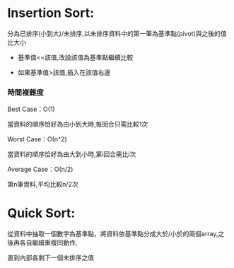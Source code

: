 # Insertion Sort:
分為已排序(小到大)/未排序,以未排序資料中的第一筆為基準點(pivot)與之後的值比大小

* 基準值<=該值,改設該值為基準點繼續比較

* 如果基準值>該值,插入在該值右邊

### 時間複雜度 
Best Case：Ο(1)

當資料的順序恰好為由小到大時,每回合只需比較1次

Worst Case：Ο(n^2)

當資料的順序恰好為由大到小時,第i回合需比i次

Average Case：Ο(n/2)

第n筆資料,平均比較n/2次

# Quick Sort:

從資料中抽取一個數字為基準點，將資料依基準點分成大於/小於的兩個array,之後再各自繼續重複同動作,

直到內部各剩下一個未排序之值
